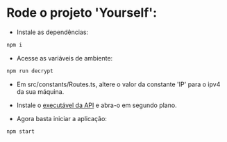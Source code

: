 # Rode o projeto 'Yourself':

- Instale as dependências:

```bash
npm i
```

- Acesse as variáveis de ambiente:
```bash
npm run decrypt
```

- Em src/constants/Routes.ts, altere o valor da constante 'IP' para o ipv4 da sua máquina.

- Instale o [executável da API](https://github.com/fmacedosantos/yourself-API/blob/main/yourself-api.exe) e abra-o em segundo plano.
- Agora basta iniciar a aplicação:
```bash
npm start
```